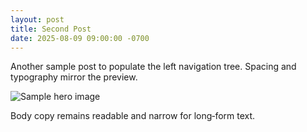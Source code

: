 ```yaml
---
layout: post
title: Second Post
date: 2025-08-09 09:00:00 -0700
---
```

<p>Another sample post to populate the left navigation tree. Spacing and typography mirror the preview.</p>
<p><img src="{{ '/assets/img/sample-hero.jpg' | relative_url }}" alt="Sample hero image"></p>
<p>Body copy remains readable and narrow for long‑form text.</p>
